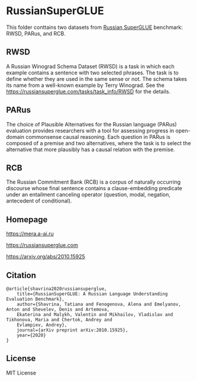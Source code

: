 # RussianSuperGLUE

This folder conttains two datasets from [Russian SuperGLUE](https://arxiv.org/abs/2010.15925) benchmark: RWSD, PARus, and RCB.

## RWSD

A Russian Winograd Schema Dataset (RWSD) is a task in which each example contains
a sentence with two selected phrases. The task is to define whether they are used
in the same sense or not. The schema takes its name from a well-known example by
Terry Winograd. See the https://russiansuperglue.com/tasks/task_info/RWSD
for the details.

## PARus

The choice of Plausible Alternatives for the Russian language (PARus) evaluation provides researchers with a tool for assessing progress in open-domain commonsense causal reasoning. Each question in PARus is composed of a premise and two alternatives, where the task is to select the alternative that more plausibly has a causal relation with the premise. 

## RCB

The Russian Commitment Bank (RCB) is a corpus of naturally occurring discourse whose final
sentence contains a clause-embedding predicate under an entailment canceling operator
(question, modal, negation, antecedent of conditional).

## Homepage

https://mera.a-ai.ru

https://russiansuperglue.com

https://arxiv.org/abs/2010.15925

## Citation

```
@article{shavrina2020russiansuperglue,
    title={RussianSuperGLUE: A Russian Language Understanding Evaluation Benchmark},
    author={Shavrina, Tatiana and Fenogenova, Alena and Emelyanov, Anton and Shevelev, Denis and Artemova,
    Ekaterina and Malykh, Valentin and Mikhailov, Vladislav and Tikhonova, Maria and Chertok, Andrey and
    Evlampiev, Andrey},
    journal={arXiv preprint arXiv:2010.15925},
    year={2020}
}
```

## License

MIT License
